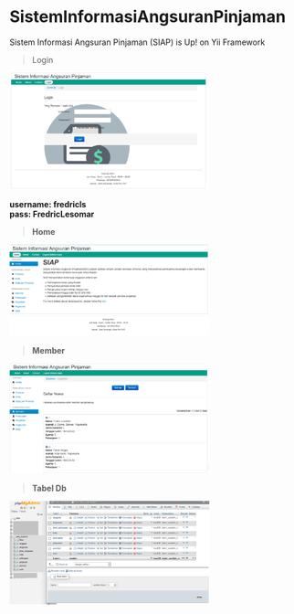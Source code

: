 # SistemInformasiAngsuranPinjaman
Sistem Informasi Angsuran Pinjaman (SIAP) is Up! on Yii Framework

> Login
  <img src="https://raw.githubusercontent.com/fredriclesomar/SistemInformasiAngsuranPinjaman/master/median/login.png" width="350" title="Tampilan Home">
</p>
<b>username: fredricls <br>
pass: FredricLesomar<b/>

> Home
  <img src="https://raw.githubusercontent.com/fredriclesomar/SistemInformasiAngsuranPinjaman/master/median/homes.png" width="350" title="Tampilan Home">
</p>


> Member
  <img src="https://raw.githubusercontent.com/fredriclesomar/SistemInformasiAngsuranPinjaman/master/median/member.png" width="350" title="Tampilan Home">
</p>


> Tabel Db
  <img src="https://raw.githubusercontent.com/fredriclesomar/SistemInformasiAngsuranPinjaman/master/median/tabel.png" width="350" title="Tampilan Home">
</p>


